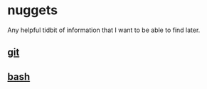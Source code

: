 # nuggets
Any helpful tidbit of information that I want to be able to find later.

## [git](git/README.md)

## [bash](bash/README.md)
